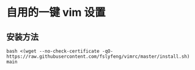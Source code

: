 # 自用的一键 vim 设置

## 安装方法

    bash <(wget --no-check-certificate -qO- https://raw.githubusercontent.com/fslyfeng/vimrc/master/install.sh) main
